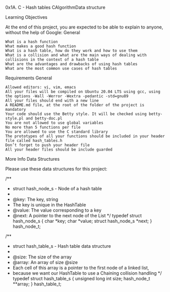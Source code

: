 0x1A. C - Hash tables
CAlgorithmData structure

Learning Objectives

At the end of this project, you are expected to be able to explain to anyone, without the help of Google:
General

    What is a hash function
    What makes a good hash function
    What is a hash table, how do they work and how to use them
    What is a collision and what are the main ways of dealing with collisions in the context of a hash table
    What are the advantages and drawbacks of using hash tables
    What are the most common use cases of hash tables

Requirements
General

    Allowed editors: vi, vim, emacs
    All your files will be compiled on Ubuntu 20.04 LTS using gcc, using the options -Wall -Werror -Wextra -pedantic -std=gnu89
    All your files should end with a new line
    A README.md file, at the root of the folder of the project is mandatory
    Your code should use the Betty style. It will be checked using betty-style.pl and betty-doc.pl
    You are not allowed to use global variables
    No more than 5 functions per file
    You are allowed to use the C standard library
    The prototypes of all your functions should be included in your header file called hash_tables.h
    Don’t forget to push your header file
    All your header files should be include guarded

More Info
Data Structures

Please use these data structures for this project:

/**
 * struct hash_node_s - Node of a hash table
 *
 * @key: The key, string
 * The key is unique in the HashTable
 * @value: The value corresponding to a key
 * @next: A pointer to the next node of the List
 */
typedef struct hash_node_s
{
     char *key;
     char *value;
     struct hash_node_s *next;
} hash_node_t;

/**
 * struct hash_table_s - Hash table data structure
 *
 * @size: The size of the array
 * @array: An array of size @size
 * Each cell of this array is a pointer to the first node of a linked list,
 * because we want our HashTable to use a Chaining collision handling
 */
typedef struct hash_table_s
{
     unsigned long int size;
     hash_node_t **array;
} hash_table_t;

